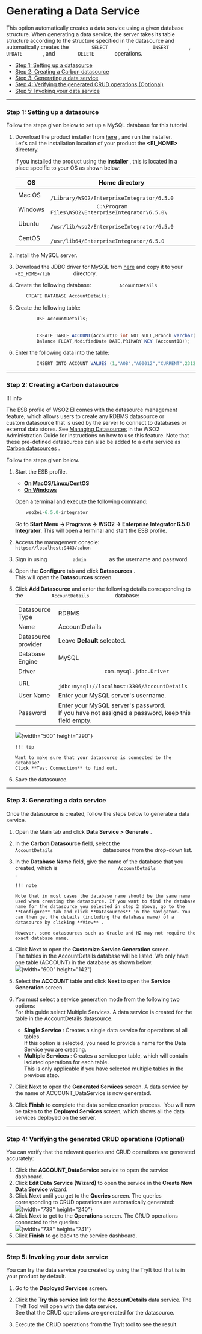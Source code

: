 # Generating a Data Service

This option automatically creates a data service using a given database
structure. When generating a data service, the server takes its table
structure according to the structure specified in the datasource and
automatically creates the `         SELECT        ` ,
`         INSERT        ` , `         UPDATE        ` , and
`         DELETE        ` operations.

-   [Step 1: Setting up a
    datasource](#GeneratingaDataService-Step1:Settingupadatasource)
-   [Step 2: Creating a Carbon
    datasource](#GeneratingaDataService-Step2:CreatingaCarbondatasource)
-   [Step 3: Generating a data
    service](#GeneratingaDataService-Step3:Generatingadataservice)
-   [Step 4: Verifying the generated CRUD operations
    (Optional)](#GeneratingaDataService-Step4:VerifyingthegeneratedCRUDoperations(Optional))
-   [Step 5: Invoking your data
    service](#GeneratingaDataService-Step5:Invokingyourdataservice)

------------------------------------------------------------------------

### Step 1: Setting up a datasource

Follow the steps given below to set up a MySQL database for this
tutorial.

1.  Download the product installer from
    [here](http://wso2.com/integration/) , and run the installer.  
    Let's call the installation location of your product the
    **\<EI\_HOME\>** directory.

    If you installed the product using the **installer** , this is
    located in a place specific to your OS as shown below:

    <table style="width:100%;">
    <colgroup>
    <col style="width: 9%" />
    <col style="width: 90%" />
    </colgroup>
    <thead>
    <tr class="header">
    <th>OS</th>
    <th>Home directory</th>
    </tr>
    </thead>
    <tbody>
    <tr class="odd">
    <td>Mac OS</td>
    <td><code>               /Library/WSO2/EnterpriseIntegrator/6.5.0              </code></td>
    </tr>
    <tr class="even">
    <td>Windows</td>
    <td><code>               C:\Program Files\WSO2\EnterpriseIntegrator\6.5.0\              </code></td>
    </tr>
    <tr class="odd">
    <td>Ubuntu</td>
    <td><code>               /usr/lib/wso2/EnterpriseIntegrator/6.5.0              </code></td>
    </tr>
    <tr class="even">
    <td>CentOS</td>
    <td><code>               /usr/lib64/EnterpriseIntegrator/6.5.0              </code></td>
    </tr>
    </tbody>
    </table>

2.  Install the MySQL server.
3.  Download the JDBC driver for MySQL from
    [here](http://dev.mysql.com/downloads/connector/j/) and copy it to
    your `          <EI_HOME>/lib         ` directory.
4.  Create the following database: `           AccountDetails          `

    ``` java
        CREATE DATABASE AccountDetails;
    ```

5.  Create the following table:

    ``` java
            USE AccountDetails;
        
        
            CREATE TABLE ACCOUNT(AccountID int NOT NULL,Branch varchar(255) NOT NULL, AccountNumber varchar(255),AccountType ENUM('CURRENT', 'SAVINGS') NOT NULL,
            Balance FLOAT,ModifiedDate DATE,PRIMARY KEY (AccountID)); 
    ```

6.  Enter the following data into the table:

    ``` java
            INSERT INTO ACCOUNT VALUES (1,"AOB","A00012","CURRENT",231221,'2014-12-02');
    ```

------------------------------------------------------------------------

### Step 2: Creating a Carbon datasource

!!! info

The ESB profile of WSO2 EI comes with the datasource management feature,
which allows users to create any RDBMS datasource or
custom datasource that is used by the server to connect to databases or
external data stores. See
[Managing Datasources](https://docs.wso2.com/display/ADMIN44x/Managing+Datasources)
in the WSO2 Administration Guide for instructions on how to use this
feature. Note that these pre-defined datasources can also be added to a
data service as
[Carbon datasources](_Exposing_a_Carbon_Datasource_as_a_Data_Service_) .


Follow the steps given below.

1.  Start the ESB profile.

    -   [**On MacOS/Linux/CentOS**](#130be383f9004380940b310639fc4439)
    -   [**On Windows**](#dd263ccdf08b4264adabaf38663edbc8)

    Open a terminal and execute the following command:

    ``` java
        wso2ei-6.5.0-integrator
    ```

    Go to **Start Menu -\> Programs -\> WSO2 -\> Enterprise Integrator
    6.5.0 Integrator.** This will open a terminal and start the ESB
    profile.

2.  Access the management console:
    `          https://localhost:9443/cabon         `
3.  Sign in using `          admin         ` as the username and
    password.
4.  Open the **Configure** tab and click **Datasources** .  
    This will open the **Datasources** screen.
5.  Click **Add Datasource** and enter the following details
    corresponding to the `           AccountDetails          ` database:

    <table>
    <tbody>
    <tr class="odd">
    <td>Datasource Type</td>
    <td>RDBMS</td>
    </tr>
    <tr class="even">
    <td>Name</td>
    <td>AccountDetails</td>
    </tr>
    <tr class="odd">
    <td>Datasource provider</td>
    <td>Leave <strong>Default</strong> selected.</td>
    </tr>
    <tr class="even">
    <td>Database Engine</td>
    <td>MySQL</td>
    </tr>
    <tr class="odd">
    <td>Driver</td>
    <td><code>               com.mysql.jdbc.Driver              </code></td>
    </tr>
    <tr class="even">
    <td>URL</td>
    <td><code>               jdbc:mysql://localhost:3306/AccountDetails              </code></td>
    </tr>
    <tr class="odd">
    <td>User Name</td>
    <td>Enter your MySQL server's username.</td>
    </tr>
    <tr class="even">
    <td>Password</td>
    <td>Enter your MySQL server's password.<br />
    If you have not assigned a password, keep this field empty.</td>
    </tr>
    </tbody>
    </table>

    ![](attachments/119130818/119130819.png){width="500" height="290"}

        !!! tip
    
        Want to make sure that your datasource is connected to the database?
        Click **Test Connection** to find out.
    

6.  Save the datasource.

------------------------------------------------------------------------

### Step 3: Generating a data service

Once the datasource is created, follow the steps below to generate a
data service.

1.  Open the Main tab and click **Data Service \>** **Generate** .
2.  In the **Carbon Datasource** field, select the
    `                     AccountDetails                   ` datasource
    from the drop-down list.
3.  In the **Database Name** field, give the name of the database that
    you created, which is
    `                       AccountDetails                     ` .

        !!! note
    
        Note that in most cases the database name should be the same name
        used when creating the datasource. If you want to find the database
        name for the datasource you selected in step 2 above, go to the
        **Configure** tab and click **Datasources** in the navigator. You
        can then get the details (including the database name) of a
        datasource by clicking **View** .  
          
        However, some datasources such as Oracle and H2 may not require the
        exact database name.
    

4.  Click **Next** to open the **Customize Service Generation**
    screen.  
    The tables in the AccountDetails database will be listed. We only
    have one table (ACCOUNT) in the database as shown below.  
    ![](attachments/119130818/119130820.png){width="600" height="142"}
5.  Select the **ACCOUNT** table and click **Next** to open the
    **Service Generation** screen.
6.  You must select a service generation mode from the following two
    options:  
    For this guide select Multiple Services. A data service is created
    for the table in the AccountDetails datasource.  
    -   **Single Service** : Creates a single data service for
        operations of all tables.  
        If this option is selected, you need to provide a name for the
        Data Service you are creating.
    -   **Multiple Services** : Creates a service per table, which will
        contain isolated operations for each table.  
        This is only applicable if you have selected multiple tables in
        the previous step.
7.  Click **Next** to open the **Generated Services** screen. A data
    service by the name of ACCOUNT\_DataService is now generated.
8.  Click **Finish** to complete the data service creation process.  You
    will now be taken to the **Deployed Services** screen, which shows
    all the data services deployed on the server.

------------------------------------------------------------------------

### Step 4: Verifying the generated CRUD operations (Optional)

You can verify that the relevant queries and CRUD operations are
generated accurately:

1.  Click the **ACCOUNT\_DataService** service to open the service
    dashboard.
2.  Click **Edit Data Service (Wizard)** to open the service in the
    **Create New Data Service** wizard.
3.  Click **Next** until you get to the **Queries** screen. The queries
    corresponding to CRUD operations are automatically generated:  
    ![](attachments/119130818/119130821.png){width="739" height="240"}
4.  Click **Next** to get to the **Operations** screen. The CRUD
    operations connected to the queries:  
    ![](attachments/119130818/119130822.png){width="738" height="241"}
5.  Click **Finish** to go back to the service dashboard.

------------------------------------------------------------------------

### Step 5: Invoking your data service

You can try the data service you created by using the TryIt tool that is
in your product by default.

1.  Go to the **Deployed Services** screen.
2.  Click the **Try this service** link for the **AccountDetails** data
    service. The TryIt Tool will open with the data service.  
    See that the CRUD operations are generated for the datasource.

3.  Execute the CRUD operations from the TryIt tool to see the result.
